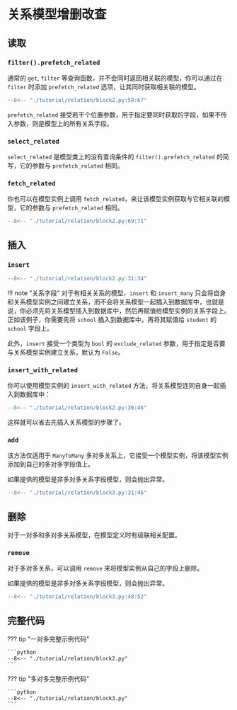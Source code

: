 # 关系模型增删改查

## 读取

### `filter().prefetch_related`

通常的 `get`, `filter` 等查询函数，并不会同时返回相关联的模型，你可以通过在 `filter` 时添加 `prefetch_related` 选项，让其同时获取相关联的模型。

```python hl_lines="3 8"
--8<-- "./tutorial/relation/block2.py:59:67"
```

`prefetch_related` 接受若干个位置参数，用于指定要同时获取的字段，如果不传入参数，则是模型上的所有关系字段。

### `select_related`

`select_related` 是模型类上的没有查询条件的 `filter().prefetch_related` 的简写，它的参数与 `prefetch_related` 相同。

### `fetch_related`

你也可以在模型实例上调用 `fetch_related`，来让该模型实例获取与它相关联的模型，它的参数与 `prefetch_related` 相同。

```python hl_lines="2"
--8<-- "./tutorial/relation/block2.py:69:71"
```

## 插入

### `insert`

```python hl_lines="2 4"
--8<-- "./tutorial/relation/block2.py:31:34"
```

!!! note "关系字段"
    对于有相关关系的模型，`insert` 和 `insert_many` 只会将自身和关系模型实例之间建立关系，而不会将关系模型一起插入到数据库中，也就是说，你必须先将关系模型插入到数据库中，然后再赋值给模型实例的关系字段上。正如该例子，你需要先将 `school` 插入到数据库中，再将其赋值给 `student` 的 `school` 字段上。

此外，`insert` 接受一个类型为 `bool` 的 `exclude_related` 参数，用于指定是否要与关系模型实例建立关系，默认为 `False`。

### `insert_with_related`


你可以使用模型实例的 `insert_with_related` 方法，将关系模型连同自身一起插入到数据库中：

```python hl_lines="8 11"
--8<-- "./tutorial/relation/block2.py:36:46"
```

这样就可以省去先插入关系模型的步骤了。

### `add`

该方法仅适用于 `ManyToMany` 多对多关系上，它接受一个模型实例，将该模型实例添加到自己的多对多字段值上。

如果提供的模型是非多对多关系字段模型，则会抛出异常。

```python hl_lines="7 8 10"
--8<-- "./tutorial/relation/block3.py:31:46"
```

## 删除

对于一对多和多对多关系模型，在模型定义时有级联相关配置。

### `remove`

对于多对多关系，可以调用 `remove` 来将模型实例从自己的字段上删除。

如果提供的模型是非多对多关系字段模型，则会抛出异常。

```python hl_lines="1"
--8<-- "./tutorial/relation/block3.py:48:52"
```

## 完整代码

??? tip "一对多完整示例代码"

    ```python
    --8<-- "./tutorial/relation/block2.py"
    ```

??? tip "多对多完整示例代码"

    ```python
    --8<-- "./tutorial/relation/block3.py"
    ```
